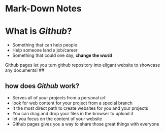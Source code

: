 # Mark-Down Notes
 
 # What is <em>Github</em>?
 <ul>
  <li> Something that can help people</li>
  <li> Help someone land a job/career</li>
  <li> Something that could one day, <strong>change the <em>world</em></strong></li>
</ul>
Github pages let you turn github repository into eligant website to showcase any documents! 
## <h2><strong>how does <em>Github</em> work?</strong></h2>
<ul>
 <li> Serves all of your projects from a personal url</li>
 <li> look for web content for your project from a special branch</li>
 <li> It the most direct path to create websites for you and your projects</li>
 <li> You can drag and drop your files in the browser to upload it</li>
 <li> let you focus on the content of your website</li>
 <li> Github pages gives you a way to share those great things with everyone</li>
</ul>
